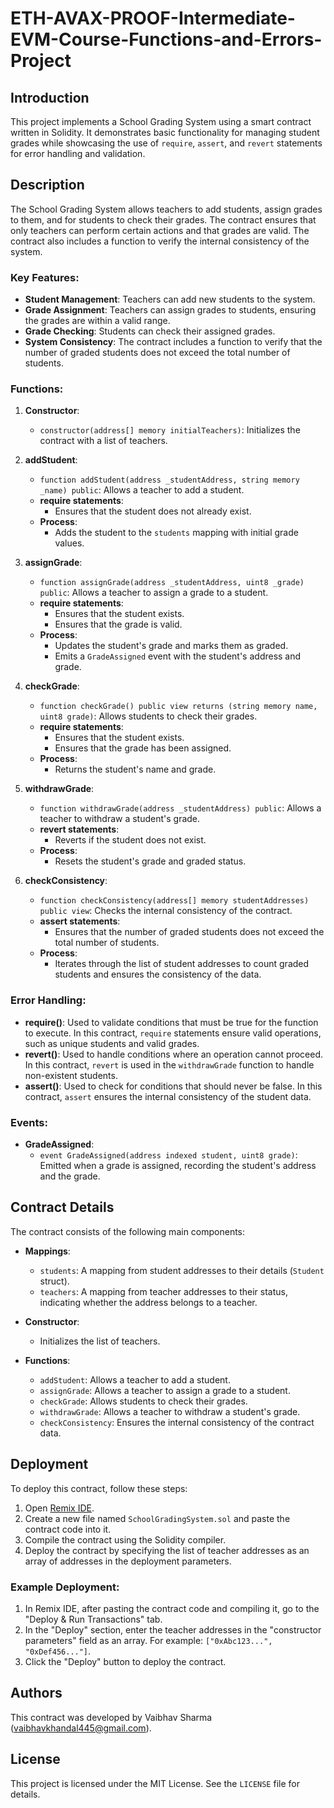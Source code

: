 # ETH-AVAX-PROOF-Intermediate-EVM-Course-Functions-and-Errors-Project

## Introduction
This project implements a School Grading System using a smart contract written in Solidity. It demonstrates basic functionality for managing student grades while showcasing the use of `require`, `assert`, and `revert` statements for error handling and validation.

## Description
The School Grading System allows teachers to add students, assign grades to them, and for students to check their grades. The contract ensures that only teachers can perform certain actions and that grades are valid. The contract also includes a function to verify the internal consistency of the system.

### Key Features:
- **Student Management**: Teachers can add new students to the system.
- **Grade Assignment**: Teachers can assign grades to students, ensuring the grades are within a valid range.
- **Grade Checking**: Students can check their assigned grades.
- **System Consistency**: The contract includes a function to verify that the number of graded students does not exceed the total number of students.

### Functions:
1. **Constructor**:
   - `constructor(address[] memory initialTeachers)`: Initializes the contract with a list of teachers.

2. **addStudent**:
   - `function addStudent(address _studentAddress, string memory _name) public`: Allows a teacher to add a student.
   - **require statements**:
     - Ensures that the student does not already exist.
   - **Process**:
     - Adds the student to the `students` mapping with initial grade values.

3. **assignGrade**:
   - `function assignGrade(address _studentAddress, uint8 _grade) public`: Allows a teacher to assign a grade to a student.
   - **require statements**:
     - Ensures that the student exists.
     - Ensures that the grade is valid.
   - **Process**:
     - Updates the student's grade and marks them as graded.
     - Emits a `GradeAssigned` event with the student's address and grade.

4. **checkGrade**:
   - `function checkGrade() public view returns (string memory name, uint8 grade)`: Allows students to check their grades.
   - **require statements**:
     - Ensures that the student exists.
     - Ensures that the grade has been assigned.
   - **Process**:
     - Returns the student's name and grade.

5. **withdrawGrade**:
   - `function withdrawGrade(address _studentAddress) public`: Allows a teacher to withdraw a student's grade.
   - **revert statements**:
     - Reverts if the student does not exist.
   - **Process**:
     - Resets the student's grade and graded status.

6. **checkConsistency**:
   - `function checkConsistency(address[] memory studentAddresses) public view`: Checks the internal consistency of the contract.
   - **assert statements**:
     - Ensures that the number of graded students does not exceed the total number of students.
   - **Process**:
     - Iterates through the list of student addresses to count graded students and ensures the consistency of the data.

### Error Handling:
- **require()**: Used to validate conditions that must be true for the function to execute. In this contract, `require` statements ensure valid operations, such as unique students and valid grades.
- **revert()**: Used to handle conditions where an operation cannot proceed. In this contract, `revert` is used in the `withdrawGrade` function to handle non-existent students.
- **assert()**: Used to check for conditions that should never be false. In this contract, `assert` ensures the internal consistency of the student data.

### Events:
- **GradeAssigned**:
  - `event GradeAssigned(address indexed student, uint8 grade)`: Emitted when a grade is assigned, recording the student's address and the grade.

## Contract Details
The contract consists of the following main components:

- **Mappings**:
  - `students`: A mapping from student addresses to their details (`Student` struct).
  - `teachers`: A mapping from teacher addresses to their status, indicating whether the address belongs to a teacher.

- **Constructor**:
  - Initializes the list of teachers.

- **Functions**:
  - `addStudent`: Allows a teacher to add a student.
  - `assignGrade`: Allows a teacher to assign a grade to a student.
  - `checkGrade`: Allows students to check their grades.
  - `withdrawGrade`: Allows a teacher to withdraw a student's grade.
  - `checkConsistency`: Ensures the internal consistency of the contract data.

## Deployment
To deploy this contract, follow these steps:
1. Open [Remix IDE](https://remix.ethereum.org/).
2. Create a new file named `SchoolGradingSystem.sol` and paste the contract code into it.
3. Compile the contract using the Solidity compiler.
4. Deploy the contract by specifying the list of teacher addresses as an array of addresses in the deployment parameters.

### Example Deployment:
1. In Remix IDE, after pasting the contract code and compiling it, go to the "Deploy & Run Transactions" tab.
2. In the "Deploy" section, enter the teacher addresses in the "constructor parameters" field as an array. For example: `["0xAbc123...", "0xDef456..."]`.
3. Click the "Deploy" button to deploy the contract.

## Authors
This contract was developed by Vaibhav Sharma (vaibhavkhandal445@gmail.com).

## License
This project is licensed under the MIT License. See the `LICENSE` file for details.
